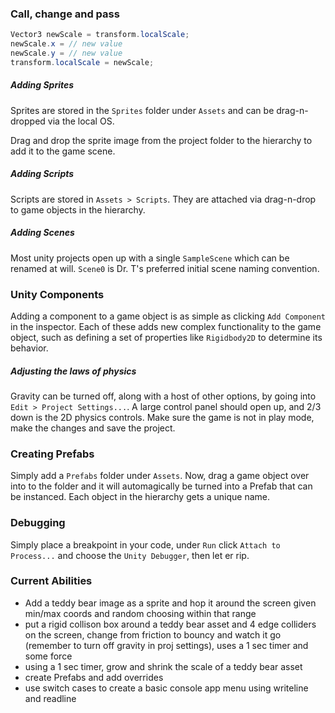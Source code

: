 ### Call, change and pass

```c#
Vector3 newScale = transform.localScale;
newScale.x = // new value
newScale.y = // new value
transform.localScale = newScale;
```

##### Adding Sprites

Sprites are stored in the `Sprites` folder under `Assets` and can be drag-n-dropped via the local OS.

Drag and drop the sprite image from the project folder to the hierarchy to add it to the game scene.

##### Adding Scripts

Scripts are stored in `Assets > Scripts`. They are attached via drag-n-drop to game objects in the hierarchy.

##### Adding Scenes

Most unity projects open up with a single `SampleScene` which can be renamed at will. `Scene0` is Dr. T's preferred initial scene naming convention.

### Unity Components

Adding a component to a game object is as simple as clicking `Add Component` in the inspector. Each of these adds new complex functionality to the game object, such as defining a set of properties like `Rigidbody2D` to determine its behavior.

##### Adjusting the laws of physics

Gravity can be turned off, along with a host of other options, by going into `Edit > Project Settings...`. A large control panel should open up, and 2/3 down is the 2D physics controls. Make sure the game is not in play mode, make the changes and save the project.

### Creating Prefabs

Simply add a `Prefabs` folder under `Assets`. Now, drag a game object over into to the folder and it will automagically be turned into a Prefab that can be instanced. Each object in the hierarchy gets a unique name.

### Debugging

Simply place a breakpoint in your code, under `Run` click `Attach to Process...` and choose the `Unity Debugger`, then let er rip.

### Current Abilities

- Add a teddy bear image as a sprite and hop it around the screen given min/max coords and random choosing within that range
- put a rigid collison box around a teddy bear asset and 4 edge colliders on the screen, change from friction to bouncy and watch it go (remember to turn off gravity in proj settings), uses a 1 sec timer and some force
- using a 1 sec timer, grow and shrink the scale of a teddy bear asset
- create Prefabs and add overrides
- use switch cases to create a basic console app menu using writeline and readline
